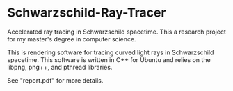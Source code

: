 # Schwarzschild-Ray-Tracer
Accelerated ray tracing in Schwarzschild spacetime. This a research project for my master's degree in computer science.

This is rendering software for tracing curved light rays in Schwarzschild spacetime. This software is written in C++ 
for Ubuntu and relies on the libpng, png++, and pthread libraries.

See "report.pdf" for more details.
